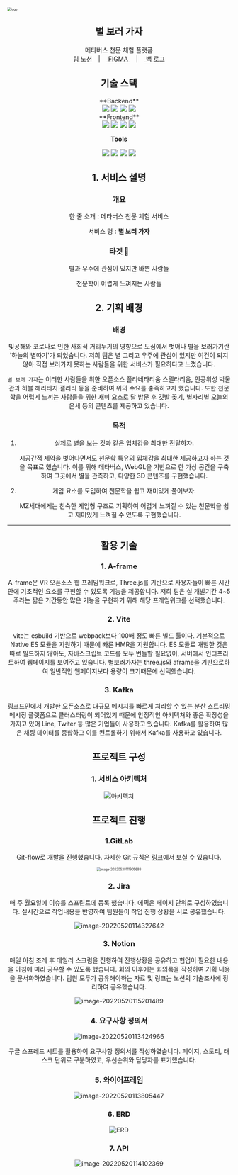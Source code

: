<img src="README.assets/logo.png" alt="logo" style="zoom: 50%;" />

<center>

## <center>별 보러 가자</center>

<center>메타버스 천문 체험 플랫폼</center>

<center><a href="https://www.notion.so/haeinpark/SSAFY-be109d4349604666b99b90c74158cd8e">팀 노션</a>　|　<a href="https://www.figma.com/file/gT8h8FPEXTNB7b1F1sRqHK/%EB%B3%84%EB%B3%B4%EB%9F%AC%EA%B0%80%EC%9E%90?node-id=0%3A1"> FIGMA </a>　|　<a href="https://docs.google.com/spreadsheets/d/1pjDT7OodQxBNo8Usj1N_JDam9GTGSz1guHb6KDOD1Sw/edit#gid=0"> 백 로그</a></center>



## <center>기술 스택</center>

<center>**Backend**</center>

<img src="https://img.shields.io/badge/Spring Boot-6DB33F?style=for-the-badge&logo=Spring Boot&logoColor=white">    
<img src="https://img.shields.io/badge/Apach Kafka-231F20?style=for-the-badge&logo=Apache Kafka&logoColor=white">
<img src="https://img.shields.io/badge/Redis-DC382D?style=for-the-badge&logo=Redis&logoColor=white">
<img src="https://img.shields.io/badge/MySQL-4479A1?style=for-the-badge&logo=MySQL&logoColor=white">



<center>**Frontend**</center>

<img src="https://img.shields.io/badge/React-61DAFB?style=for-the-badge&logo=React&logoColor=white"> 
<img src="https://img.shields.io/badge/Vite-646CFF?style=for-the-badge&logo=Vite&logoColor=white"> 
<img src="https://img.shields.io/badge/AFrame-EF2D5E?style=for-the-badge&logo=A-Frame&logoColor=white"> 
<img src="https://img.shields.io/badge/Three.js-000000?style=for-the-badge&logo=Three.js&logoColor=white">



<b><center>Tools</b></center>

<img src="https://img.shields.io/badge/Notion-001234?style=for-the-badge&logo=Notion&logoColor=white">
<img src="https://img.shields.io/badge/MatterMost-0058CC?style=for-the-badge&logo=MatterMost&logoColor=white">
<img src="https://img.shields.io/badge/Gitlab-FC6D26?style=for-the-badge&logo=Gitlab&logoColor=white">
<img src="https://img.shields.io/badge/Jira-0052CC?style=for-the-badge&logo=Jira&logoColor=white">



 ## **1. 서비스 설명**

 ### 개요

 한 줄 소개 : 메타버스 천문 체험 서비스

 서비스 명 : **별 보러 가자**



 ### **타겟 🎯**

별과 우주에 관심이 있지만 바쁜 사람들

천문학이 어렵게 느껴지는 사람들





## 2. 기획 배경

### 배경

빛공해와 코로나로 인한 사회적 거리두기의 영향으로 도심에서 벗어나 별을 보러가기란 '하늘의 별따기'가 되었습니다. 저희 팀은 별 그리고 우주에 관심이 있지만 여건이 되지 않아 직접 보러가지 못하는 사람들을 위한 서비스가 필요하다고 느꼈습니다.

`별 보러 가자`는 이러한 사람들을 위한 오픈소스 플라네타리움 스텔라리움, 인공위성 박물관과 허블 헤리티지 갤러리 등을 준비하여 위의 수요를 충족하고자 했습니다. 또한 천문학을 어렵게 느끼는 사람들을 위한 재미 요소로 달 방문 후 깃발 꽂기, 별자리별 오늘의 운세 등의 콘텐츠를 제공하고 있습니다.



### 목적

1. 실제로 별을 보는 것과 같은 입체감을 최대한 전달하자.

   시공간적 제약을 벗어나면서도 천문학 특유의 입체감을 최대한 제공하고자 하는 것을 목표로 했습니다. 이를 위해 메타버스, WebGL을 기반으로 한 가상 공간을 구축하여 그곳에서 별을 관측하고, 다양한 3D 콘텐츠를 구현했습니다.

2. 게임 요소를 도입하여 천문학을 쉽고 재미있게 풀어보자.

   MZ세대에게는 친숙한 게임형 구조로 기획하여 어렵게 느껴질 수 있는 천문학을 쉽고 재미있게 느껴질 수 있도록 구현했습니다.

 

---



## 활용 기술



### 1. A-frame

A-frame은 VR 오픈소스 웹 프레임워크로, Three.js를 기반으로 사용자들이 빠른 시간안에 기초적인 요소를 구현할 수 있도록 기능을 제공합니다. 저희 팀은 실 개발기간 4~5주라는 짧은 기간동안 많은 기능을 구현하기 위해 해당 프레임워크를 선택했습니다.



### 2. Vite

vite는 esbuild 기반으로 webpack보다 100배 정도 빠른 빌드 툴이다. 기본적으로 Native ES 모듈을 지원하기 때문에 빠른 HMR을 지원합니다. ES 모듈로 개발한 것은 따로 빌드하지 않아도, 자바스크립트 코드를 모두 번들할 필요없이, 서버에서 인터프리트하여 웹페이지를 보여주고 있습니다. 별보러가자는 three.js와 aframe을 기반으로하여 일반적인 웹페이지보다 용량이 크기때문에 선택했습니다.



### 3. Kafka

링크드인에서 개발한 오픈소스로 대규모 메시지를 빠르게 처리할 수 있는  분산 스트리밍 메시징 플랫폼으로 클러스터링이 되어있기 때문에 안정적인 아키텍쳐와 좋은 확장성을 가지고 있어 Line, Twiter 등 많은 기업들이 사용하고 있습니다. Kafka를 활용하여 많은 채팅 데이터를 종합하고 이를 컨트롤하기 위해서 Kafka를 사용하고 있습니다.



## 프로젝트 구성

### 1. 서비스 아키텍처

![아키텍처](README.assets/아키텍처.jpg)







## 프로젝트 진행

### 1.GitLab

Git-flow로 개발을 진행했습니다. 자세한 Git 규칙은 [링크](https://www.notion.so/haeinpark/Git-917bbbb659c4428f92dda63abc1523fb)에서 보실 수 있습니다.

<img src="README.assets/image-20220520111905688.png" alt="image-20220520111905688" style="zoom:50%;" />

### 2. Jira

매 주 월요일에 이슈를 스프린트에 등록 했습니다. 에픽은 페이지 단위로 구성하였습니다. 실시간으로 작업내용을 반영하여 팀원들이 작업 진행 상황을 서로 공유했습니다.

![image-20220520114327642](README.assets/image-20220520114327642.png)



### 3. Notion

매일 아침 조례 후 데일리 스크럼을 진행하여 진행상황을 공유하고 협업이 필요한 내용을 아침에 미리 공유할 수 있도록 했습니다. 회의 이후에는 회의록을 작성하여 기획 내용을 문서화하였습니다. 팀원 모두가 공유해야하는 자료 및 링크는 노션의 기술조사에 정리하여 공유했습니다.

![image-20220520115201489](README.assets/image-20220520115201489.png)



### 4. 요구사항 정의서

![image-20220520113424966](README.assets/image-20220520113424966.png)



구글 스프레드 시트를 활용하여 요구사항 정의서를 작성하였습니다. 페이지, 스토리, 태스크 단위로 구분하였고, 우선순위와 담당자를 표기했습니다.



### 5. 와이어프레임

![image-20220520113805447](README.assets/image-20220520113805447.png)

### 6. ERD

![ERD](README.assets/ERD.png)

### 7. API

![image-20220520114102369](README.assets/image-20220520114102369.png)



</center>